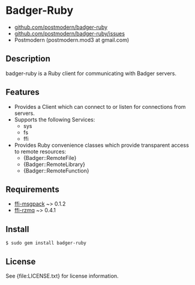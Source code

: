 # Badger-Ruby

* [github.com/postmodern/badger-ruby](http://github.com/postmodern/badger-ruby/)
* [github.com/postmodern/badger-ruby/issues](http://github.com/postmodern/badger-ruby/issues)
* Postmodern (postmodern.mod3 at gmail.com)

## Description

badger-ruby is a Ruby client for communicating with Badger servers.

## Features

* Provides a Client which can connect to or listen for connections
  from servers.
* Supports the following Services:
  * sys
  * fs
  * ffi
* Provides Ruby convenience classes which provide transparent access to
  remote resources:
  * {Badger::RemoteFile}
  * {Badger::RemoteLibrary}
  * {Badger::RemoteFunction}

## Requirements

* [ffi-msgpack](http://github.com/postmodern/ffi-msgpack) ~> 0.1.2
* [ffi-rzmq](http://github.com/chuckremes/ffi-rzmq.git) ~> 0.4.1

## Install

    $ sudo gem install badger-ruby

## License

See {file:LICENSE.txt} for license information.

